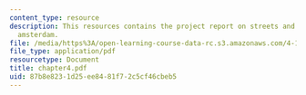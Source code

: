 ```yaml
---
content_type: resource
description: This resources contains the project report on streets and squares in
  amsterdam.
file: /media/https%3A/open-learning-course-data-rc.s3.amazonaws.com/4-175-case-studies-in-city-form-fall-2005/87b8e8231d25ee8481f72c5cf46cbeb5_chapter4.pdf
file_type: application/pdf
resourcetype: Document
title: chapter4.pdf
uid: 87b8e823-1d25-ee84-81f7-2c5cf46cbeb5
---
```

